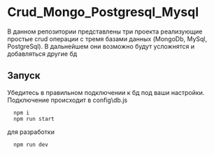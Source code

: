 Crud_Mongo_Postgresql_Mysql
=============================

В данном репозитории представлены три проекта реализующие простые crud операции с тремя базами данных (MongoDb, MySql, PostgreSql). В дальнейшем они возможно будут усложнятся и добавляться другие бд


Запуск 
------------
Убедитесь в правильном подключении к бд под ваши настройки. Подключение происходит в config\db.js 
 
 
      npm i
      npm run start

для разработки

      npm run dev

